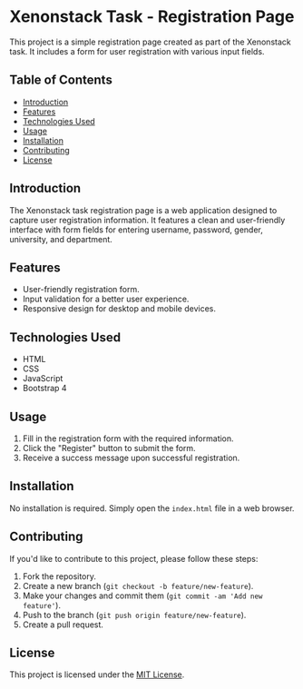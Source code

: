 # Xenonstack Task - Registration Page

This project is a simple registration page created as part of the Xenonstack task. It includes a form for user registration with various input fields.

## Table of Contents

- [Introduction](#introduction)
- [Features](#features)
- [Technologies Used](#technologies-used)
- [Usage](#usage)
- [Installation](#installation)
- [Contributing](#contributing)
- [License](#license)

## Introduction

The Xenonstack task registration page is a web application designed to capture user registration information. It features a clean and user-friendly interface with form fields for entering username, password, gender, university, and department.

## Features

- User-friendly registration form.
- Input validation for a better user experience.
- Responsive design for desktop and mobile devices.

## Technologies Used

- HTML
- CSS
- JavaScript
- Bootstrap 4

## Usage

1. Fill in the registration form with the required information.
2. Click the "Register" button to submit the form.
3. Receive a success message upon successful registration.

## Installation

No installation is required. Simply open the `index.html` file in a web browser.

## Contributing

If you'd like to contribute to this project, please follow these steps:

1. Fork the repository.
2. Create a new branch (`git checkout -b feature/new-feature`).
3. Make your changes and commit them (`git commit -am 'Add new feature'`).
4. Push to the branch (`git push origin feature/new-feature`).
5. Create a pull request.

## License

This project is licensed under the [MIT License](LICENSE).
